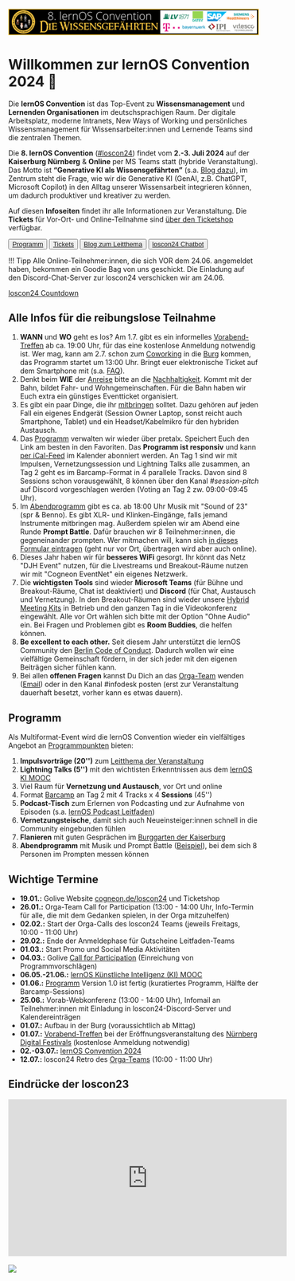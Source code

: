 ![](img/loscon24-key-visual-banner.png)

# Willkommen zur lernOS Convention 2024 💛

Die **lernOS Convention** ist das Top-Event zu **Wissensmanagement** und **Lernenden Organisationen** im deutschsprachigen Raum. Der digitale Arbeitsplatz, moderne Intranets, New Ways of Working und persönliches Wissensmanagement für Wissensarbeiter:innen und Lernende Teams sind die zentralen Themen.

Die **8. lernOS Convention** ([#loscon24](https://colearn.social/tags/loscon24)) findet vom **2.-3. Juli 2024** auf der **Kaiserburg Nürnberg** & **Online** per MS Teams statt (hybride Veranstaltung). Das Motto ist **“Generative KI als Wissensgefährten”** (s.a. [Blog dazu](https://cogneon.de/2024/05/18/generative-ki-als-wissensgefaehrte-das-thema-der-lernos-convention-2024/)), im Zentrum steht die Frage, wie wir die Generative KI (GenAI, z.B. ChatGPT, Microsoft Copilot) in den Alltag unserer Wissensarbeit integrieren können, um dadurch produktiver und kreativer zu werden.

Auf diesen **Infoseiten** findet ihr alle Informationen zur Veranstaltung. Die **Tickets** für Vor-Ort- und Online-Teilnahme sind [über den Ticketshop](https://pretix.eu/cogneon/loscon24/) verfügbar.

<button type="button"><a href="https://pretalx.com/loscon24/schedule/" target="_blank">Programm</a></button> <button type="button"><a href="https://pretix.eu/cogneon/loscon24/" target="_blank">Tickets</a></button> <button type="button"><a href="https://cogneon.de/2024/05/18/generative-ki-als-wissensgefaehrte-das-thema-der-lernos-convention-2024/" target="_blank">Blog zum Leitthema</a></button> <button type="button"><a href="https://chatgpt.com/g/g-HU2NyTzOF-loscon24-chatbot" target="_blank">loscon24 Chatbot</a></button>

!!! Tipp
    Alle Online-Teilnehmer:innen, die sich VOR dem 24.06. angemeldet haben, bekommen ein Goodie Bag von uns geschickt. Die Einladung auf den Discord-Chat-Server zur loscon24 verschicken wir am 24.06.

<script src="https://cdn.logwork.com/widget/countdown.js"></script>
<a href="https://logwork.com/countdown-4y9k" class="countdown-timer" data-timezone="Europe/Berlin" data-language="de" data-date="2024-07-02 10:00">loscon24 Countdown</a>

## Alle Infos für die reibungslose Teilnahme
1. **WANN** und **WO** geht es los? Am 1.7. gibt es ein informelles [Vorabend-Treffen](eve.md) ab ca. 19:00 Uhr, für das eine kostenlose Anmeldung notwendig ist. Wer mag, kann am 2.7. schon zum [Coworking](coworking.md) in die [Burg](location.md) kommen, das Programm startet um 13:00 Uhr. Bringt euer elektronische Ticket auf dem Smartphone mit (s.a. [FAQ](faq.md)).
1. Denkt beim **WIE** der [Anreise](getting-there.md) bitte an die [Nachhaltigkeit](sustainability.md). Kommt mit der Bahn, bildet Fahr- und Wohngemeinschaften. Für die Bahn haben wir Euch extra ein günstiges Eventticket organisiert.
1. Es gibt ein paar Dinge, die ihr [mitbringen](to-bring.md) solltet. Dazu gehören auf jeden Fall ein eigenes Endgerät (Session Owner Laptop, sonst reicht auch Smartphone, Tablet) und ein Headset/Kabelmikro für den hybriden Austausch.
1. Das [Programm](program.md) verwalten wir wieder über pretalx. Speichert Euch den Link am besten in den Favoriten. Das **Programm ist responsiv** und kann [per iCal-Feed](https://pretalx.com/loscon24/schedule/export/schedule.ics) im Kalender abonniert werden. An Tag 1 sind wir mit Impulsen, Vernetzungssession und Lightning Talks alle zusammen, an Tag 2 geht es im Barcamp-Format in 4 parallele Tracks. Davon sind 8 Sessions schon vorausgewählt, 8 können über den Kanal *#session-pitch*  auf Discord vorgeschlagen werden (Voting an Tag 2 zw. 09:00-09:45 Uhr).
1. Im [Abendprogramm](party.md) gibt es ca. ab 18:00 Uhr Musik mit "Sound of 23" (spr & Benno). Es gibt XLR- und Klinken-Eingänge, falls jemand Instrumente mitbringen mag. Außerdem spielen wir am Abend eine Runde **Prompt Battle**. Dafür brauchen wir 8 Teilnehmer:innen, die gegeneinander prompten. Wer mitmachen will, kann sich [in dieses Formular eintragen](https://cloud.cogneon.de/apps/forms/s/issNXCcPgcdtdWgy5HizKdtJ) (geht nur vor Ort, übertragen wird aber auch online).
1. Dieses Jahr haben wir für **besseres WiFi** gesorgt. Ihr könnt das Netz "DJH Event" nutzen, für die Livestreams und Breakout-Räume nutzen wir mit "Cogneon EventNet" ein eigenes Netzwerk.
1. Die **wichtigsten Tools** sind wieder **Microsoft Teams** (für Bühne und Breakout-Räume, Chat ist deaktiviert) und **Discord** (für Chat, Austausch und Vernetzung). In den Breakout-Räumen sind wieder unsere [Hybrid Meeting Kits](hmk.md) in Betrieb und den ganzen Tag in die Videokonferenz eingewählt. Alle vor Ort wählen sich bitte mit der Option "Ohne Audio" ein. Bei Fragen und Problemen gibt es **Room Buddies**, die helfen können.
1. **Be excellent to each other.** Seit diesem Jahr unterstützt die lernOS Community den [Berlin Code of Conduct](https://berlincodeofconduct.org/de/). Dadurch wollen wir eine vielfältige Gemeinschaft fördern, in der sich jeder mit den eigenen Beiträgen sicher fühlen kann.
1. Bei allen **offenen Fragen** kannst Du Dich an das [Orga-Team](orga-team.md) wenden ([Email](mailto:loscon@lernos.org)) oder in den Kanal #infodesk posten (erst zur Veranstaltung dauerhaft besetzt, vorher kann es etwas dauern).

## Programm
Als Multiformat-Event wird die lernOS Convention wieder ein vielfältiges Angebot an <a href="https://pretalx.com/loscon24/schedule/" target="_blank">Programmpunkten</a> bieten:

1. **Impulsvorträge (20'')** zum [Leitthema der Veranstaltung](https://cogneon.de/2024/05/18/generative-ki-als-wissensgefaehrte-das-thema-der-lernos-convention-2024/)
1. **Lightning Talks (5'')** mit den wichtisten Erkenntnissen aus dem [lernOS KI MOOC](http://localhost:8000/kimooc24/)
1. Viel Raum für **Vernetzung und Austausch**, vor Ort und online
1. Format [Barcamp](https://de.wikipedia.org/wiki/Barcamp) an Tag 2 mit 4 Tracks x 4 **Sessions** (45'')
1. **Podcast-Tisch** zum Erlernen von Podcasting und zur Aufnahme von Episoden (s.a. [lernOS Podcast Leitfaden](https://cogneon.github.io/lernos-podcasting/de/))
1. **Vernetzungsteische**, damit sich auch Neueinsteiger:innen schnell in die Community eingebunden fühlen
1. **Flanieren** mit guten Gesprächen im [Burggarten der Kaiserburg](https://www.schloesser.bayern.de/deutsch/garten/objekte/nbg_burg.htm)
1. **Abendprogramm** mit Musik und Prompt Battle ([Beispiel](https://www.youtube.com/watch?v=c8oRlMp-XdE)), bei dem sich 8 Personen im Prompten messen können

## Wichtige Termine

- **19.01.:** Golive Website [cogneon.de/loscon24](https://cogneon.de/loscon24) und Ticketshop
- **26.01.:** Orga-Team Call for Participation (13:00 - 14:00 Uhr, Info-Termin für alle, die mit dem Gedanken spielen, in der Orga mitzuhelfen)
- **02.02.:** Start der Orga-Calls des loscon24 Teams (jeweils Freitags, 10:00 - 11:00 Uhr)
- **29.02.:** Ende der Anmeldephase für Gutscheine Leitfaden-Teams
- **01.03.:** Start Promo und Social Media Aktivitäten
- **04.03.:** Golive [Call for Participation](https://pretalx.com/loscon24/cfp) (Einreichung von Programmvorschlägen)
- **06.05.-21.06.:** [lernOS Künstliche Intelligenz (KI) MOOC](kimooc24.md)
- **01.06.:** [Programm](https://pretalx.com/loscon24/schedule/) Version 1.0 ist fertig (kuratiertes Programm, Hälfte der Barcamp-Sessions)
- **25.06.:** Vorab-Webkonferenz (13:00 - 14:00 Uhr), Infomail an Teilnehmer:innen mit Einladung in loscon24-Discord-Server und Kalendereinträgen
- **01.07.:** Aufbau in der Burg (voraussichtlich ab Mittag)
- **01.07.:** [Vorabend-Treffen](eve.md) bei der Eröffnungsveranstaltung des [Nürnberg Digital Festivals](https://nuernberg.digital) (kostenlose Anmeldung notwendig)
- **02.-03.07.:** [lernOS Convention 2024](https://cogneon.de/loscon24)
- **12.07.:** loscon24 Retro des [Orga-Teams](orga-team.md) (10:00 - 11:00 Uhr)

## Eindrücke der loscon23

<iframe width="560" height="315" src="https://www.youtube-nocookie.com/embed/W0UaN3bcmXc?si=ObdDokULBMWcYWjI" title="YouTube video player" frameborder="0" allow="accelerometer; autoplay; clipboard-write; encrypted-media; gyroscope; picture-in-picture; web-share" referrerpolicy="strict-origin-when-cross-origin" allowfullscreen></iframe>



![](https://media4.giphy.com/media/Pk9ThuWSq6zIGKQBkB/giphy.gif?cid=ecf05e4735pxa1z6mz3a835k18kn4c1fa7hbdfo7vo6nykop&ep=v1_gifs_search&rid=giphy.gif&ct=g)